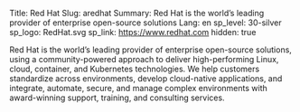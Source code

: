 Title: Red Hat
Slug: aredhat
Summary: Red Hat is the world’s leading provider of enterprise open-source solutions
Lang: en
sp_level: 30-silver
sp_logo: RedHat.svg
sp_link: https://www.redhat.com
hidden: true

Red Hat is the world’s leading provider of enterprise open-source
solutions, using a community-powered approach to deliver
high-performing Linux, cloud, container, and Kubernetes
technologies. We help customers standardize across environments,
develop cloud-native applications, and integrate, automate, secure,
and manage complex environments with award-winning support, training,
and consulting services.
